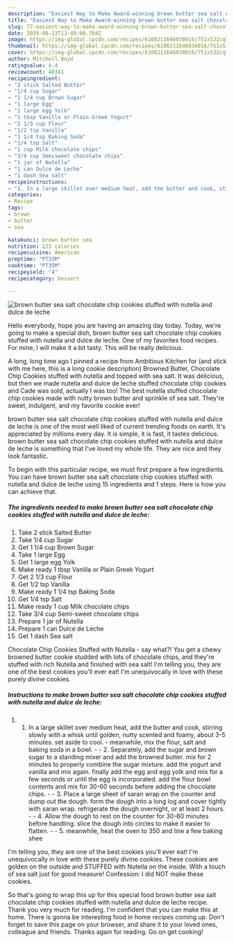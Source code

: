 ```yaml
---
description: "Easiest Way to Make Award-winning brown butter sea salt chocolate chip cookies stuffed with nutella and dulce de leche"
title: "Easiest Way to Make Award-winning brown butter sea salt chocolate chip cookies stuffed with nutella and dulce de leche"
slug: 77-easiest-way-to-make-award-winning-brown-butter-sea-salt-chocolate-chip-cookies-stuffed-with-nutella-and-dulce-de-leche
date: 2020-08-13T13:49:08.704Z
image: https://img-global.cpcdn.com/recipes/6108211646038016/751x532cq70/brown-butter-sea-salt-chocolate-chip-cookies-stuffed-with-nutella-and-dulce-de-leche-recipe-main-photo.jpg
thumbnail: https://img-global.cpcdn.com/recipes/6108211646038016/751x532cq70/brown-butter-sea-salt-chocolate-chip-cookies-stuffed-with-nutella-and-dulce-de-leche-recipe-main-photo.jpg
cover: https://img-global.cpcdn.com/recipes/6108211646038016/751x532cq70/brown-butter-sea-salt-chocolate-chip-cookies-stuffed-with-nutella-and-dulce-de-leche-recipe-main-photo.jpg
author: Mitchell Boyd
ratingvalue: 4.4
reviewcount: 40341
recipeingredient:
- "2 stick Salted Butter"
- "1/4 cup Sugar"
- "1 1/4 cup Brown Sugar"
- "1 large Egg"
- "1 large egg Yolk"
- "1 tbsp Vanilla or Plain Greek Yogurt"
- "2 1/3 cup Flour"
- "1/2 tsp Vanilla"
- "1 1/4 tsp Baking Soda"
- "1/4 tsp Salt"
- "1 cup Milk chocolate chips"
- "3/4 cup Semisweet chocolate chips"
- "1 jar of Nutella"
- "1 can Dulce de Leche"
- "1 dash Sea salt"
recipeinstructions:
- "1. In a large skillet over medium heat, add the butter and cook, stirring slowly with a whisk until golden, nutty scented and foamy, about 3-5 minutes. set aside to cool. meanwhile, mix the flour, salt and baking soda in a bowl.  2. Separately, add the sugar and brown sugar to a standing mixer and add the browned butter. mix for 2 minutes to properly combine the sugar mixture. add the yogurt and vanilla and mix again. finally add the egg and egg yolk and mix for a few seconds or until the egg is incorporated. add the flour bowl contents and mix for 30-60 seconds before adding the chocolate chips.  3. Place a large sheet of saran wrap on the counter and dump out the dough. form the dough into a long log and cover tightly with saran wrap. refrigerate the dough overnight, or at least 2 hours.  4. Allow the dough to rest on the counter for 30-60 minutes before handling. slice the dough into circles to make it easier to flatten.  5. meanwhile, heat the oven to 350 and line a few baking shee"
categories:
- Recipe
tags:
- brown
- butter
- sea

katakunci: brown butter sea 
nutrition: 223 calories
recipecuisine: American
preptime: "PT33M"
cooktime: "PT35M"
recipeyield: "4"
recipecategory: Dessert

---
```



![brown butter sea salt chocolate chip cookies stuffed with nutella and dulce de leche](https://img-global.cpcdn.com/recipes/6108211646038016/751x532cq70/brown-butter-sea-salt-chocolate-chip-cookies-stuffed-with-nutella-and-dulce-de-leche-recipe-main-photo.jpg)

Hello everybody, hope you are having an amazing day today. Today, we're going to make a special dish, brown butter sea salt chocolate chip cookies stuffed with nutella and dulce de leche. One of my favorites food recipes. For mine, I will make it a bit tasty. This will be really delicious.

A long, long time ago I pinned a recipe from Ambitious Kitchen for (and stick with me here, this is a long cookie description) Browned Butter, Chocolate Chip Cookies stuffed with nutella and topped with sea salt. It was delicious, but then we made nutella and dulce de leche stuffed chocolate chip cookies and Cade was sold, actually I was too! The best nutella stuffed chocolate chip cookies made with nutty brown butter and sprinkle of sea salt. They&#39;re sweet, indulgent, and my favorite cookie ever!

brown butter sea salt chocolate chip cookies stuffed with nutella and dulce de leche is one of the most well liked of current trending foods on earth. It's appreciated by millions every day. It is simple, it is fast, it tastes delicious. brown butter sea salt chocolate chip cookies stuffed with nutella and dulce de leche is something that I've loved my whole life. They are nice and they look fantastic.


To begin with this particular recipe, we must first prepare a few ingredients. You can have brown butter sea salt chocolate chip cookies stuffed with nutella and dulce de leche using 15 ingredients and 1 steps. Here is how you can achieve that.

<!--inarticleads1-->

##### The ingredients needed to make brown butter sea salt chocolate chip cookies stuffed with nutella and dulce de leche:

1. Take 2 stick Salted Butter
1. Take 1/4 cup Sugar
1. Get 1 1/4 cup Brown Sugar
1. Take 1 large Egg
1. Get 1 large egg Yolk
1. Make ready 1 tbsp Vanilla or Plain Greek Yogurt
1. Get 2 1/3 cup Flour
1. Get 1/2 tsp Vanilla
1. Make ready 1 1/4 tsp Baking Soda
1. Get 1/4 tsp Salt
1. Make ready 1 cup Milk chocolate chips
1. Take 3/4 cup Semi-sweet chocolate chips
1. Prepare 1 jar of Nutella
1. Prepare 1 can Dulce de Leche
1. Get 1 dash Sea salt


Chocolate Chip Cookies Stuffed with Nutella - say what?! You get a chewy browned butter cookie studded with lots of chocolate chips, and they&#39;re stuffed with rich Nutella and finished with sea salt! I&#39;m telling you, they are one of the best cookies you&#39;ll ever eat! I&#39;m unequivocally in love with these purely divine cookies. 

<!--inarticleads2-->

##### Instructions to make brown butter sea salt chocolate chip cookies stuffed with nutella and dulce de leche:

1. 1. In a large skillet over medium heat, add the butter and cook, stirring slowly with a whisk until golden, nutty scented and foamy, about 3-5 minutes. set aside to cool. - meanwhile, mix the flour, salt and baking soda in a bowl. -  - 2. Separately, add the sugar and brown sugar to a standing mixer and add the browned butter. mix for 2 minutes to properly combine the sugar mixture. add the yogurt and vanilla and mix again. finally add the egg and egg yolk and mix for a few seconds or until the egg is incorporated. add the flour bowl contents and mix for 30-60 seconds before adding the chocolate chips. -  - 3. Place a large sheet of saran wrap on the counter and dump out the dough. form the dough into a long log and cover tightly with saran wrap. refrigerate the dough overnight, or at least 2 hours. -  - 4. Allow the dough to rest on the counter for 30-60 minutes before handling. slice the dough into circles to make it easier to flatten. -  - 5. meanwhile, heat the oven to 350 and line a few baking shee


I&#39;m telling you, they are one of the best cookies you&#39;ll ever eat! I&#39;m unequivocally in love with these purely divine cookies. These cookies are golden on the outside and STUFFED with Nutella on the inside. With a touch of sea salt just for good measure! Confession: I did NOT make these cookies. 

So that's going to wrap this up for this special food brown butter sea salt chocolate chip cookies stuffed with nutella and dulce de leche recipe. Thank you very much for reading. I'm confident that you can make this at home. There is gonna be interesting food in home recipes coming up. Don't forget to save this page on your browser, and share it to your loved ones, colleague and friends. Thanks again for reading. Go on get cooking!
